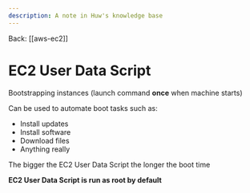 ```yaml
---
description: A note in Huw's knowledge base
---
```


Back: [[aws-ec2]]

# EC2 User Data Script
Bootstrapping instances (launch command **once** when machine starts)

Can be used to automate boot tasks such as:
- Install updates
- Install software
- Download files
- Anything really

The bigger the EC2 User Data Script the longer the boot time

**EC2 User Data Script is run as root by default**